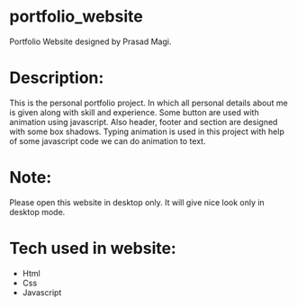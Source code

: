 
# portfolio_website
Portfolio
 Website designed by Prasad Magi.


# Description:
This is the personal portfolio project. In which all personal details about me is given along with skill and experience.
Some button are used with animation using javascript. Also header, footer and section are designed with some box shadows.
Typing animation is used in this project with help of some javascript code we can do animation to text.

# Note:
Please open this website in desktop only. It will give nice look only in desktop mode.

# Tech used in website:
* Html
* Css
* Javascript

